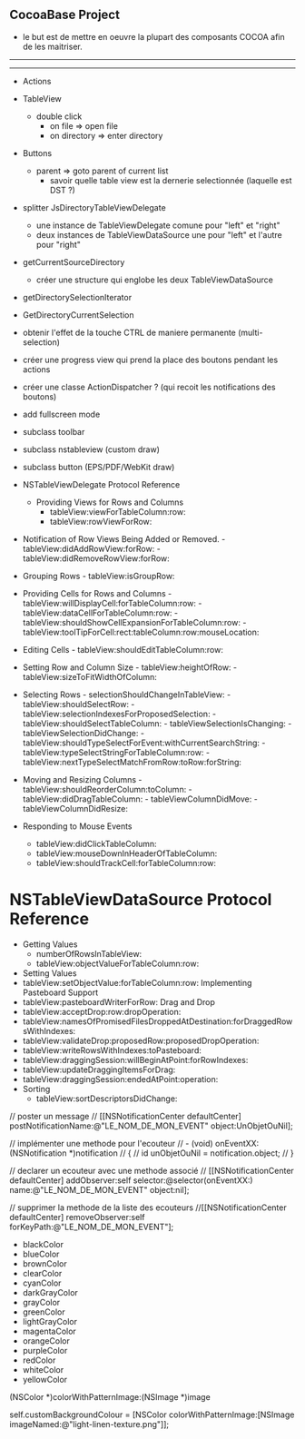 CocoaBase Project
---

- le but est de mettre en oeuvre la plupart des composants COCOA afin de les maitriser.


---
---




 - Actions
 - TableView
 	- double click
 		- on file => open file
 		- on directory => enter directory
 - Buttons
 	- parent => goto parent of current list
 		- savoir quelle table view est la dernerie selectionnée (laquelle est DST ?)
 
- splitter JsDirectoryTableViewDelegate
	- une instance de TableViewDelegate comune pour "left" et "right"
	- deux instances de TableViewDataSource une pour "left" et l'autre pour "right"

 
- getCurrentSourceDirectory
 	- créer une structure qui englobe les deux TableViewDataSource
- getDirectorySelectionIterator
- GetDirectoryCurrentSelection

- obtenir l'effet de la touche CTRL de maniere permanente (multi-selection)
 
- créer une progress view qui prend la place des boutons pendant les actions

- créer une classe ActionDispatcher ? (qui recoit les notifications des boutons)

- add fullscreen mode
- subclass toolbar
- subclass nstableview (custom draw)
- subclass button (EPS/PDF/WebKit draw)



 - NSTableViewDelegate Protocol Reference
 	- Providing Views for Rows and Columns
 		- tableView:viewForTableColumn:row:
 		- tableView:rowViewForRow:
 - Notification of Row Views Being Added or Removed.
 		- tableView:didAddRowView:forRow:
 		- tableView:didRemoveRowView:forRow:
 - Grouping Rows
 		- tableView:isGroupRow:
 - Providing Cells for Rows and Columns
 		- tableView:willDisplayCell:forTableColumn:row:
 		- tableView:dataCellForTableColumn:row:
 		- tableView:shouldShowCellExpansionForTableColumn:row:
 		- tableView:toolTipForCell:rect:tableColumn:row:mouseLocation:
 - Editing Cells
 		- tableView:shouldEditTableColumn:row:
 - Setting Row and Column Size
 		- tableView:heightOfRow:
 		- tableView:sizeToFitWidthOfColumn:
 - Selecting Rows
 		- selectionShouldChangeInTableView:
 		- tableView:shouldSelectRow:
 		- tableView:selectionIndexesForProposedSelection:
 		- tableView:shouldSelectTableColumn:
 		- tableViewSelectionIsChanging:
 		- tableViewSelectionDidChange:
 		- tableView:shouldTypeSelectForEvent:withCurrentSearchString:
 		- tableView:typeSelectStringForTableColumn:row:
 		- tableView:nextTypeSelectMatchFromRow:toRow:forString:
 - Moving and Resizing Columns
 		- tableView:shouldReorderColumn:toColumn:
 		- tableView:didDragTableColumn:
 		- tableViewColumnDidMove:
 		- tableViewColumnDidResize:
 - Responding to Mouse Events
 	- tableView:didClickTableColumn:
 	- tableView:mouseDownInHeaderOfTableColumn:
 	- tableView:shouldTrackCell:forTableColumn:row:
 





NSTableViewDataSource Protocol Reference
========================================
 
 - Getting Values
   - numberOfRowsInTableView:
   - tableView:objectValueForTableColumn:row:
 - Setting Values
 - tableView:setObjectValue:forTableColumn:row:
 Implementing Pasteboard Support
 - tableView:pasteboardWriterForRow:
 Drag and Drop
 - tableView:acceptDrop:row:dropOperation:
 - tableView:namesOfPromisedFilesDroppedAtDestination:forDraggedRowsWithIndexes:
 - tableView:validateDrop:proposedRow:proposedDropOperation:
 - tableView:writeRowsWithIndexes:toPasteboard:
 - tableView:draggingSession:willBeginAtPoint:forRowIndexes:
 - tableView:updateDraggingItemsForDrag:
 - tableView:draggingSession:endedAtPoint:operation:
 - Sorting
 	- tableView:sortDescriptorsDidChange:

 



// poster un message
// [[NSNotificationCenter defaultCenter] postNotificationName:@"LE_NOM_DE_MON_EVENT" object:UnObjetOuNil];

// implémenter une methode pour l'ecouteur
// - (void) onEventXX:(NSNotification *)notification
// {
// 	id unObjetOuNil = notification.object;
// }

// declarer un ecouteur avec une methode associé
// [[NSNotificationCenter defaultCenter] addObserver:self selector:@selector(onEventXX:) name:@"LE_NOM_DE_MON_EVENT" object:nil];

// supprimer la methode de la liste des ecouteurs
//[[NSNotificationCenter defaultCenter] removeObserver:self forKeyPath:@"LE_NOM_DE_MON_EVENT"];


 + blackColor
 + blueColor
 + brownColor
 + clearColor
 + cyanColor
 + darkGrayColor
 + grayColor
 + greenColor
 + lightGrayColor
 + magentaColor
 + orangeColor
 + purpleColor
 + redColor
 + whiteColor
 + yellowColor
 
(NSColor *)colorWithPatternImage:(NSImage *)image 
 
 self.customBackgroundColour = [NSColor colorWithPatternImage:[NSImage imageNamed:@"light-linen-texture.png"]];
 
 

